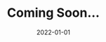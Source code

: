 ---
title: "Coming Soon..."
collection: teaching
type: "...to a classroom near me!"
permalink: /teaching/2022-spring-teaching-1
venue: "University of Iowa, Department"
date: 2022-01-01
location: "Iowa City, Iowa"
---